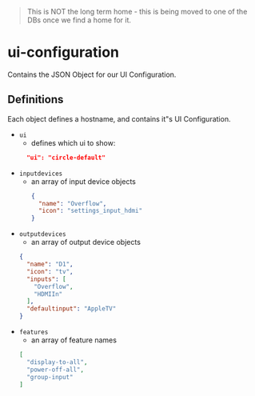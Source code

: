 > This is NOT the long term home - this is being moved to one of the DBs once we find a home for it. 

# ui-configuration
Contains the JSON Object for our UI Configuration. 

## Definitions
Each object defines a hostname, and contains it"s UI Configuration. 

* ``ui``
  * defines which ui to show:
  ```json
    "ui": "circle-default"
  ```
* ``inputdevices``
  * an array of input device objects
    ```json
    {
      "name": "Overflow",
      "icon": "settings_input_hdmi"
    }
    ```
* ``outputdevices``
  * an array of output device objects
  ```json
  {
    "name": "D1",
    "icon": "tv",
    "inputs": [
      "Overflow",
      "HDMIIn"
    ],
    "defaultinput": "AppleTV"
  }
  ```
* ``features``
  * an array of feature names
  ```json
  [
    "display-to-all",
    "power-off-all",
    "group-input"
  ]
  ```
